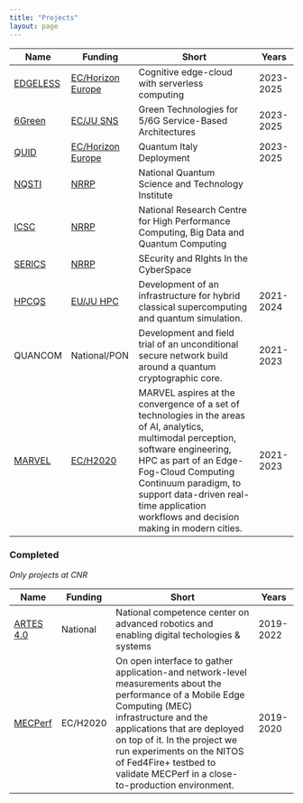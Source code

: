 ```yaml
---
title: "Projects"
layout: page
---
```


| Name                                                     | Funding                                                                                                                                             | Short                                                                                                                                                                                                                                                                                              | Years     |
| -------------------------------------------------------- | --------------------------------------------------------------------------------------------------------------------------------------------------- | -------------------------------------------------------------------------------------------------------------------------------------------------------------------------------------------------------------------------------------------------------------------------------------------------- | --------- |
| [EDGELESS](https://edgeless-project.eu/)                 | [EC/Horizon Europe](https://research-and-innovation.ec.europa.eu/funding/funding-opportunities/funding-programmes-and-open-calls/horizon-europe_en) | Cognitive edge-cloud with serverless computing                                                                                                                                                                                                                                                     | 2023-2025 |
| [6Green](https://www.6green.eu/)                         | [EC/JU SNS](https://smart-networks.europa.eu/)                                                                                                      | Green Technologies for 5/6G Service-Based Architectures                                                                                                                                                                                                                                            | 2023-2025 |
| [QUID](https://quid-euroqci-italy.eu/)                   | [EC/Horizon Europe](https://research-and-innovation.ec.europa.eu/funding/funding-opportunities/funding-programmes-and-open-calls/horizon-europe_en) | Quantum Italy Deployment                                                                                                                                                                                                                                                                           | 2023-2025 |
| [NQSTI](https://www.nqsti.it/)                           | [NRRP](https://www.italiadomani.gov.it/content/sogei-ng/it/en/home.html)                                                                            | National Quantum Science and Technology Institute                                                                                                                                                                                                                                                  |
| [ICSC](https://www.supercomputing-icsc.it/en/icsc-home/) | [NRRP](https://www.italiadomani.gov.it/content/sogei-ng/it/en/home.html)                                                                            | National Research Centre for High Performance Computing, Big Data and Quantum Computing                                                                                                                                                                                                            |
| [SERICS](https://serics.eu/en/)                          | [NRRP](https://www.italiadomani.gov.it/content/sogei-ng/it/en/home.html)                                                                            | SEcurity and RIghts In the CyberSpace                                                                                                                                                                                                                                                              |
| [HPCQS](https://hpcqs.eu/)                               | [EU/JU HPC](https://eurohpc-ju.europa.eu/index_en)                                                                                                  | Development of an infrastructure for hybrid classical supercomputing and quantum simulation.                                                                                                                                                                                                       | 2021-2024 |
| QUANCOM                                                  | National/PON                                                                                                                                        | Development and field trial of an unconditional secure network build around a quantum cryptographic core.                                                                                                                                                                                          | 2021-2023 |
| [MARVEL](https://www.marvel-project.eu/)                 | [EC/H2020](https://research-and-innovation.ec.europa.eu/funding/funding-opportunities/funding-programmes-and-open-calls/horizon-2020_en)            | MARVEL aspires at the convergence of a set of technologies in the areas of AI, analytics, multimodal perception, software engineering, HPC as part of an Edge-Fog-Cloud Computing Continuum paradigm, to support data-driven real-time application workflows and decision making in modern cities. | 2021-2023 |

### Completed

_Only projects at CNR_

| Name                                                         | Funding  | Short                                                                                                                                                                                                                                                                                                                           | Years     |
| ------------------------------------------------------------ | -------- | ------------------------------------------------------------------------------------------------------------------------------------------------------------------------------------------------------------------------------------------------------------------------------------------------------------------------------- | --------- |
| [ARTES 4.0](https://www.artes4.it/)                          | National | National competence center on advanced robotics and enabling digital techologies & systems                                                                                                                                                                                                                                      | 2019-2022 |
| [MECPerf](https://www.fed4fire.eu/demo-stories/oc6/mecperf/) | EC/H2020 | On open interface to gather application-and network-level measurements about the performance of a Mobile Edge Computing (MEC) infrastructure and the applications that are deployed on top of it. In the project we run experiments on the NITOS of Fed4Fire+ testbed to validate MECPerf in a close-to-production environment. | 2019-2020 |
